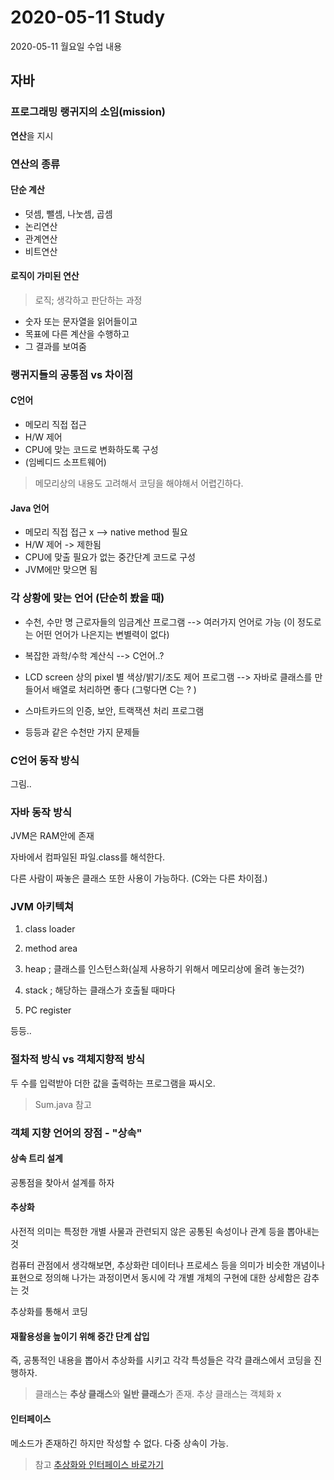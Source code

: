# 2020-05-11 Study

2020-05-11 월요일 수업 내용  

## 자바

### 프로그래밍 랭귀지의 소임(mission)

**연산**을 지시

### 연산의 종류

#### 단순 계산

- 덧셈, 뺄셈, 나눗셈, 곱셈
- 논리연산
- 관계연산
- 비트연산

#### 로직이 가미된 연산

> 로직; 생각하고 판단하는 과정

- 숫자 또는 문자열을 읽어들이고
- 목표에 다른 계산을 수행하고
- 그 결과를 보여줌


### 랭귀지들의 공통점 vs 차이점

#### C언어

- 메모리 직접 접근
- H/W 제어
- CPU에 맞는 코드로 변화하도록 구성
- (임베디드 소프트웨어)

> 메모리상의 내용도 고려해서 코딩을 해야해서 어렵긴하다.

#### Java 언어

- 메모리 직접 접근 x --> native method 필요
- H/W 제어 -> 제한됨
- CPU에 맞출 필요가 없는 중간단계 코드로 구성
- JVM에만 맞으면 됨

### 각 상황에 맞는 언어 (단순히 봤을 때)

- 수천, 수만 명 근로자들의 임금계산 프로그램 --> 여러가지 언어로 가능 (이 정도로는 어떤 언어가 나은지는 변별력이 없다)

- 복잡한 과학/수학 계산식 --> C언어..?

- LCD screen  상의 pixel 별 색상/밝기/조도 제어 프로그램 --> 자바로 클래스를 만들어서 배열로 처리하면 좋다 (그렇다면 C는 ? )


- 스마트카드의 인증, 보안, 트랙잭션 처리 프로그램
- 등등과 같은 수천만 가지 문제들


### C언어 동작 방식

그림..

### 자바 동작 방식

JVM은 RAM안에 존재

자바에서 컴파일된 파일.class를 해석한다.

다른 사람이 짜놓은 클래스 또한 사용이 가능하다. (C와는 다른 차이점.)


### JVM 아키텍쳐

1. class loader

2. method area

3. heap ; 클래스를 인스턴스화(실제 사용하기 위해서 메모리상에 올려 놓는것?)

4. stack ; 해당하는 클래스가 호출될 때마다 

5. PC register

등등..

### 절차적 방식 vs 객체지향적 방식

두 수를 입력받아 더한 값을 출력하는 프로그램을 짜시오.

> Sum.java 참고

### 객체 지향 언어의 장점 - "상속"

#### 상속 트리 설계

공통점을 찾아서 설계를 하자

#### 추상화

사전적 의미는 특정한 개별 사물과 관련되지 않은 공통된 속성이나 관계 등을 뽑아내는 것

컴퓨터 관점에서 생각해보면, 추상화란 데이터나 프로세스 등을 의미가 비슷한 개념이나 표현으로 정의해 나가는 과정이면서 동시에 각 개별 개체의 구현에 대한 상세함은 감추는 것

추상화를 통해서 코딩

#### 재활용성을 높이기 위해 중간 단계 삽입

즉, 공통적인 내용을 뽑아서 추상화를 시키고 각각 특성들은 각각 클래스에서 코딩을 진행하자.

> 클래스는 **추상 클래스**와 **일반 클래스**가 존재. 추상 클래스는 객체화 x

#### 인터페이스

메소드가 존재하긴 하지만 작성할 수 없다.
다중 상속이 가능.

> 참고 [추상화와 인터페이스 바로가기](https://private.tistory.com/20)